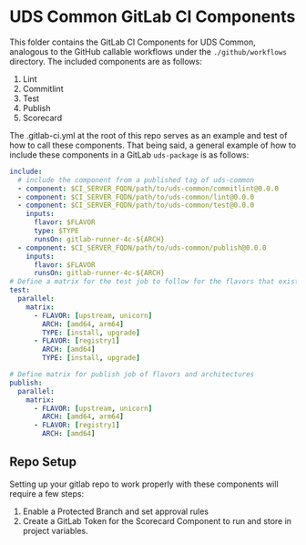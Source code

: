 # UDS Common GitLab CI Components

This folder contains the GitLab CI Components for UDS Common, analogous to the GitHub callable workflows under the `./github/workflows` directory. The included components are as follows:

1. Lint
1. Commitlint
1. Test
1. Publish
1. Scorecard

The .gitlab-ci.yml at the root of this repo serves as an example and test of how to call these components. That being said, a general example of how to include these components in a GitLab `uds-package` is as follows:

```yaml
include:
  # include the component from a published tag of uds-common
  - component: $CI_SERVER_FQDN/path/to/uds-common/commitlint@0.0.0
  - component: $CI_SERVER_FQDN/path/to/uds-common/lint@0.0.0
  - component: $CI_SERVER_FQDN/path/to/uds-common/test@0.0.0
    inputs:
      flavor: $FLAVOR
      type: $TYPE
      runsOn: gitlab-runner-4c-${ARCH}
  - component: $CI_SERVER_FQDN/path/to/uds-common/publish@0.0.0
    inputs:
      flavor: $FLAVOR
      runsOn: gitlab-runner-4c-${ARCH}
# Define a matrix for the test job to follow for the flavors that exist for your package
test:
  parallel:
    matrix:
      - FLAVOR: [upstream, unicorn]
        ARCH: [amd64, arm64]
        TYPE: [install, upgrade]
      - FLAVOR: [registry1]
        ARCH: [amd64]
        TYPE: [install, upgrade]

# Define matrix for publish job of flavors and architectures
publish:
  parallel:
    matrix:
      - FLAVOR: [upstream, unicorn]
        ARCH: [amd64, arm64]
      - FLAVOR: [registry1]
        ARCH: [amd64]
```

## Repo Setup

Setting up your gitlab repo to work properly with these components will require a few steps:

1. Enable a Protected Branch and set approval rules
2. Create a GitLab Token for the Scorecard Component to run and store in project variables.
